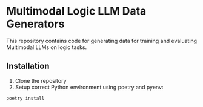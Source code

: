 # Multimodal Logic LLM Data Generators

This repository contains code for generating data for training and evaluating Multimodal LLMs on logic tasks.

## Installation

1. Clone the repository
2. Setup correct Python environment using poetry and pyenv:

```bash
poetry install
```
